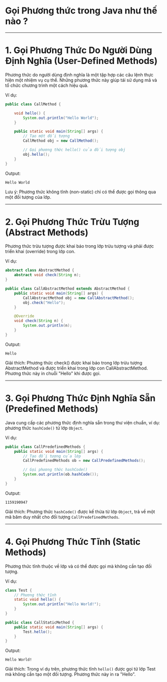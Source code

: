 # Gọi Phương thức trong Java như thế nào ?

---

# 1. Gọi Phương Thức Do Người Dùng Định Nghĩa (User-Defined Methods)

Phương thức do người dùng định nghĩa là một tập hợp các câu lệnh thực hiện một nhiệm vụ cụ thể. Những phương thức này giúp tái sử dụng mã và tổ chức chương trình một cách hiệu quả.

Ví dụ:

```java
public class CallMethod {

    void hello() {
        System.out.println("Hello World");
    }

    public static void main(String[] args) {
        // Tạo một đối tượng
        CallMethod obj = new CallMethod();

        // Gọi phương thức hello() của đối tượng obj
        obj.hello();
    }
}
```

Output:

```
Hello World
```

Lưu ý: Phương thức không tĩnh (non-static) chỉ có thể được gọi thông qua một đối tượng của lớp.

---

# 2. Gọi Phương Thức Trừu Tượng (Abstract Methods)

Phương thức trừu tượng được khai báo trong lớp trừu tượng và phải được triển khai (override) trong lớp con.

Ví dụ:

```java
abstract class AbstractMethod {
    abstract void check(String n);
}

public class CallAbstractMethod extends AbstractMethod {
    public static void main(String[] args) {
        CallAbstractMethod obj = new CallAbstractMethod();
        obj.check("Hello");
    }

    @Override
    void check(String n) {
        System.out.println(n);
    }
}
```

Output:

```
Hello
```

Giải thích: Phương thức check() được khai báo trong lớp trừu tượng AbstractMethod và được triển khai trong lớp con CallAbstractMethod. Phương thức này in chuỗi "Hello" khi được gọi.

---

# 3. Gọi Phương Thức Định Nghĩa Sẵn (Predefined Methods)

Java cung cấp các phương thức định nghĩa sẵn trong thư viện chuẩn, ví dụ: phương thức `hashCode()` từ lớp `Object`.

Ví dụ:

```java
public class CallPredefinedMethods {
    public static void main(String[] args) {
        // Tạo đối tượng của lớp
        CallPredefinedMethods ob = new CallPredefinedMethods();

        // Gọi phương thức hashCode()
        System.out.println(ob.hashCode());
    }
}
```

Output:

```
1159190947
```

Giải thích: Phương thức `hashCode()` được kế thừa từ lớp `Object`, trả về một mã băm duy nhất cho đối tượng `CallPredefinedMethods`.

---

# 4. Gọi Phương Thức Tĩnh (Static Methods)

Phương thức tĩnh thuộc về lớp và có thể được gọi mà không cần tạo đối tượng.

Ví dụ:

```java
class Test {
    // Phương thức tĩnh
    static void hello() {
        System.out.println("Hello World!");
    }
}

public class CallStaticMethod {
    public static void main(String[] args) {
        Test.hello();
    }
}
```

Output:

```
Hello World!
```

Giải thích: Trong ví dụ trên, phương thức tĩnh `hello()` được gọi từ lớp Test mà không cần tạo một đối tượng. Phương thức này in ra "Hello".
